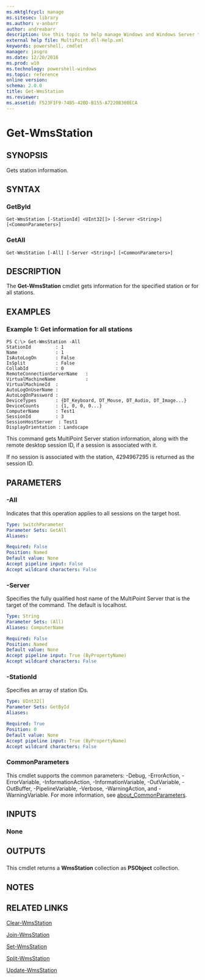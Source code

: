 ```yaml
---
ms.mktglfcycl: manage
ms.sitesec: library
ms.author: v-anbarr
author: andreabarr
description: Use this topic to help manage Windows and Windows Server technologies with Windows PowerShell.
external help file: MultiPoint.dll-Help.xml
keywords: powershell, cmdlet
manager: jasgro
ms.date: 12/20/2016
ms.prod: w10
ms.technology: powershell-windows
ms.topic: reference
online version: 
schema: 2.0.0
title: Get-WmsStation
ms.reviewer:
ms.assetid: F523F1F9-74B5-42BD-B155-A7220B300ECA
---
```


# Get-WmsStation

## SYNOPSIS
Gets station information.

## SYNTAX

### GetById
```
Get-WmsStation [-StationId] <UInt32[]> [-Server <String>] [<CommonParameters>]
```

### GetAll
```
Get-WmsStation [-All] [-Server <String>] [<CommonParameters>]
```

## DESCRIPTION
The **Get-WmsStation** cmdlet gets information for the specified station or for all stations.

## EXAMPLES

### Example 1: Get information for all stations
```
PS C:\> Get-WmsStation -All
StationId         : 1
Name              : 1
IsAutoLogOn       : False
IsSplit           : False
CollabId          : 0
RemoteConnectionServerName   : 
VirtualMachineName           :  
VirtualMachineId  : 
AutoLogOnUserName :  
AutoLogOnPassword : 
DeviceTypes       : {DT_Keyboard, DT_Mouse, DT_Audio, DT_Image...} 
DeviceCounts      : {1, 0, 0, 0...} 
ComputerName      : Test1
SessionId         : 3
SessionHostServer  : Test1
DisplayOrientation : Landscape
```

This command gets MultiPoint Server station information, along with the remote desktop session ID, if a session is associated with it.

If no session is associated with the station, 4294967295 is returned as the session ID.

## PARAMETERS

### -All
Indicates that this operation applies to all sessions on the target host.

```yaml
Type: SwitchParameter
Parameter Sets: GetAll
Aliases: 

Required: False
Position: Named
Default value: None
Accept pipeline input: False
Accept wildcard characters: False
```

### -Server
Specifies the fully qualified host name of the MultiPoint Server that is the target of the command.
The default is localhost.

```yaml
Type: String
Parameter Sets: (All)
Aliases: ComputerName

Required: False
Position: Named
Default value: None
Accept pipeline input: True (ByPropertyName)
Accept wildcard characters: False
```

### -StationId
Specifies an array of station IDs.

```yaml
Type: UInt32[]
Parameter Sets: GetById
Aliases: 

Required: True
Position: 0
Default value: None
Accept pipeline input: True (ByPropertyName)
Accept wildcard characters: False
```

### CommonParameters
This cmdlet supports the common parameters: -Debug, -ErrorAction, -ErrorVariable, -InformationAction, -InformationVariable, -OutVariable, -OutBuffer, -PipelineVariable, -Verbose, -WarningAction, and -WarningVariable. For more information, see [about_CommonParameters](http://go.microsoft.com/fwlink/?LinkID=113216).

## INPUTS

### None

## OUTPUTS

###  
This cmdlet returns a **WmsStation** collection as **PSObject** collection.

## NOTES

## RELATED LINKS

[Clear-WmsStation](./Clear-WmsStation.md)

[Join-WmsStation](./Join-WmsStation.md)

[Set-WmsStation](./Set-WmsStation.md)

[Split-WmsStation](./Split-WmsStation.md)

[Update-WmsStation](./Update-WmsStation.md)

